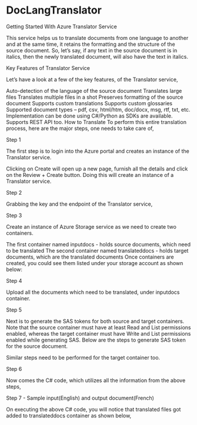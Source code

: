 # DocLangTranslator

Getting Started With Azure Translator Service

This service helps us to translate documents from one language to another and at the same time, it retains the formatting and the structure of the source document. So, let’s say, if any text in the source document is in italics, then the newly translated document, will also have the text in italics.

Key Features of Translator Service

Let’s have a look at a few of the key features, of the Translator service,

Auto-detection of the language of the source document
Translates large files
Translates multiple files in a shot
Preserves formatting of the source document
Supports custom translations
Supports custom glossaries
Supported document types – pdf, csv, html/htm, doc/docx, msg, rtf, txt, etc.
Implementation can be done using C#/Python as SDKs are available. Supports REST API too.
How to Translate 
To perform this entire translation process, here are the major steps, one needs to take care of,

Step 1

The first step is to login into the Azure portal and creates an instance of the Translator service.

Clicking on Create will open up a new page, furnish all the details and click on the Review + Create button. Doing this will create an instance of a Translator service.

Step 2

Grabbing the key and the endpoint of the Translator service,

Step 3

Create an instance of Azure Storage service as we need to create two containers.

The first container named inputdocs - holds source documents, which need to be translated
The second container named translateddocs - holds target documents, which are the translated documents
Once containers are created, you could see them listed under your storage account as shown below:

Step 4

Upload all the documents which need to be translated, under inputdocs container.

Step 5

Next is to generate the SAS tokens for both source and target containers. Note that the source container must have at least Read and List permissions enabled, whereas the target container must have Write and List permissions enabled while generating SAS. Below are the steps to generate SAS token for the source document.

Similar steps need to be performed for the target container too.

Step 6

Now comes the C# code, which utilizes all the information from the above steps,

Step 7 - Sample input(English) and output document(French)

On executing the above C# code, you will notice that translated files got added to translateddocs container as shown below,
